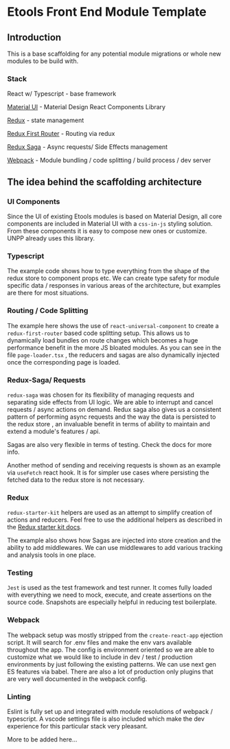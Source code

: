 # Etools Front End Module Template

## Introduction

This is a base scaffolding for any potential module migrations or whole new modules to be build with.

### Stack
React w/ Typescript -  base framework

[Material UI](https://github.com/mui-org/material-ui) - Material Design React Components Library

[Redux](https://redux.js.org/) - state management

[Redux First Router](https://github.com/faceyspacey/redux-first-router) -  Routing via redux

[Redux Saga](https://redux-saga.js.org/) - Async requests/ Side Effects management

[Webpack](https://webpack.js.org/) - Module bundling / code splitting / build process / dev server


## The idea behind the scaffolding architecture

### UI Components
Since the UI of existing Etools modules is based on Material Design, all core components are included in Material UI with
a `css-in-js` styling solution. From these components it is easy to compose new ones or customize.
UNPP already uses this library.

### Typescript
The example code shows how to type everything from the shape of the redux store to component props etc. We can create type safety for module specific data / responses in various areas of the architecture, but examples are there for most situations.

### Routing / Code Splitting

The example here shows the use of `react-universal-component` to create a `redux-first-router` based code splitting setup.
This allows us to dynamically load bundles on route changes which becomes a huge performance benefit in the more JS bloated modules. As you can see in the file `page-loader.tsx` , the reducers and sagas are also dynamically injected once the corresponding page is loaded.

### Redux-Saga/ Requests

`redux-saga` was chosen for its flexibility of managing requests and separating side effects from UI logic. We are able to interrupt and cancel requests / async actions on demand. Redux saga also gives us a consistent pattern of performing async requests and the way the data is persisted to the redux store , an invaluable benefit in terms of ability to maintain and extend a module's features / api.

Sagas are also very flexible in terms of testing. Check the docs for more info.

Another method of sending and receiving requests is shown as an example via `useFetch` react hook. It is for simpler use cases where persisting the fetched data to the redux store is not necessary.

### Redux

`redux-starter-kit` helpers are used as an attempt to simplify creation of actions and reducers. Feel free to use the additional helpers as described in the [Redux starter kit docs](https://redux-starter-kit.js.org/).

The example also shows how Sagas are injected into store creation and the ability to add middlewares. We can use middlewares to add various tracking and analysis tools in one place.

### Testing

`Jest` is used as the test framework and test runner. It comes fully loaded with everything we need to mock, execute, and create assertions on the source code. Snapshots are especially helpful in reducing test boilerplate.

### Webpack

The webpack setup was mostly stripped from the `create-react-app` ejection script. It will search for .env files and make the env vars available throughout the app. The config is environment oriented so we are able to customize what we would like to include in dev / test / production environments by just following the existing patterns.
We can use next gen ES features via babel. There are also a lot of production only plugins that are very well documented in the webpack config.

### Linting

Eslint is fully set up and integrated with module resolutions of webpack / typescript. A vscode settings file is also included which make the dev experience for this particular stack very pleasant.


More to be added here...

